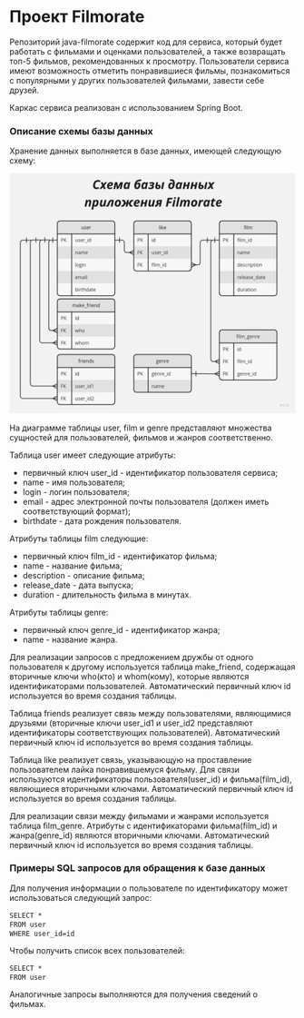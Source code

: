 # Проект Filmorate
Репозиторий java-filmorate содержит код для сервиса, который будет работать с фильмами 
и оценками пользователей, а также возвращать топ-5 фильмов, рекомендованных к просмотру.
Пользователи сервиса имеют возможность отметить понравившиеся фильмы, познакомиться
с популярными у других пользователей фильмами, завести себе друзей.

Каркас сервиса реализован с использованием Spring Boot.

### Описание схемы базы данных
Хранение данных выполняется в базе данных, имеющей следующую схему:

![Схема базы данных приложения Filmorate.](FilmorateERdiagram.jpg)

На диаграмме таблицы user, film и genre представляют множества сущностей 
для пользователей, фильмов и жанров соответственно. 

Таблица user имеет следующие атрибуты:
* первичный ключ user_id - идентификатор пользователя сервиса;
* name - имя пользователя;
* login - логин пользователя;
* email - адрес электронной почты пользователя (должен иметь соответствующий формат);
* birthdate - дата рождения пользователя.

Атрибуты таблицы film следующие:
* первичный ключ film_id - идентификатор фильма;
* name - название фильма;
* description - описание фильма;
* release_date - дата выпуска;
* duration - длительность фильма в минутах.

Атрибуты таблицы genre:
* первичный ключ genre_id - идентификатор жанра;
* name - название жанра.

Для реализации запросов с предложением дружбы от одного пользователя к другому
используется таблица make_friend, содержащая вторичные ключи who(кто) и whom(кому), которые 
являются идентификаторами пользователей. Автоматический первичный ключ id используется 
во время создания таблицы.

Таблица friends реализует связь между пользователями, являющимися друзьями (вторичные ключи
user_id1 и user_id2 представляют идентификаторы соответствующих пользователей).
Автоматический первичный ключ id используется во время создания таблицы.

Таблица like реализует связь, указывающую на проставление пользователем лайка понравившемуся
фильму. Для связи используются идентификаторы пользователя(user_id) и фильма(film_id), 
являющиеся вторичными ключами. Автоматический первичный ключ id используется во время 
создания таблицы.

Для реализации связи между фильмами и жанрами используется таблица film_genre. Атрибуты 
с идентификаторами фильма(film_id) и жанра(genre_id) являются вторичными ключами.
Автоматический первичный ключ id используется во время создания таблицы.

### Примеры SQL запросов для обращения к базе данных
Для получения информации о пользователе по идентификатору может использоваться 
следующий запрос:
```
SELECT *
FROM user
WHERE user_id=id
```

Чтобы получить список всех пользователей:
```
SELECT *
FROM user
```
Аналогичные запросы выполняются для получения сведений о фильмах.

